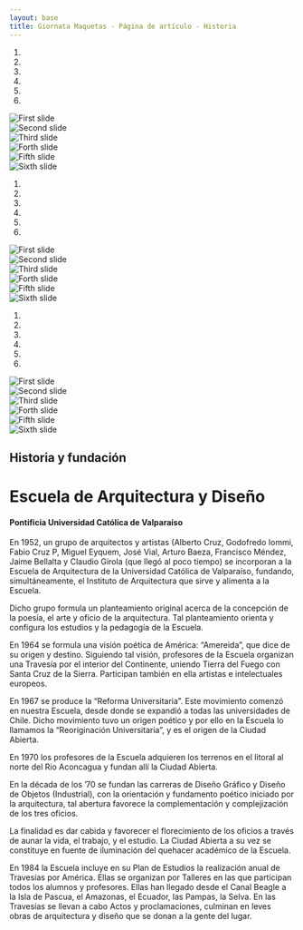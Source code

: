 ```yaml
---
layout: base
title: Giornata Maquetas - Página de artículo - Historia
---
```

<div class='col-lg-22 col-lg-offset-1 oculto-md oculto-sm oculto-xs imagenes-destacadas-ead-lg'> <!-- carousel lg -->
  <div class='col-lg-24 col-md-24 imagenes-destacadas-ead-lg ver'>
<!-- datos de carousel-lg -->
    <div data-ride="carousel" class="carousel slide col-md-24" id="carousel-example-generic">
      <ol class="carousel-indicators">
        <li data-slide-to="0" data-target="#carousel-example-generic"></li>
        <li data-slide-to="1" data-target="#carousel-example-generic" class="active"></li>
        <li data-slide-to="2" data-target="#carousel-example-generic"></li>
        <li data-slide-to="3" data-target="#carousel-example-generic"></li>
        <li data-slide-to="4" data-target="#carousel-example-generic"></li>
        <li data-slide-to="5" data-target="#carousel-example-generic"></li>
      </ol>
<!-- fin datos de carousel-lg -->
      <div class="carousel-inner">
        <div class="item altura-maxima-lg">
          <img class='excedente-vertical-lg' alt="First slide" src="{{ site.baseurl }}/img/globo.jpg">
        </div>
        <div class="item active altura-maxima-lg">
          <img class='excedente-vertical-lg' alt="Second slide" src="{{ site.baseurl }}/img/phalene.jpg">
        </div>
        <div class="item altura-maxima-lg">
          <img class='excedente-vertical-lg' alt="Third slide" src="{{ site.baseurl }}/img/escultura.jpg">
        </div>
        <div class="item altura-maxima-lg">
          <img class='excedente-vertical-lg' alt="Forth slide" src="{{ site.baseurl }}/img/ciudadabierta.jpg">
        </div>
        <div class="item altura-maxima-lg">
          <img class='excedente-vertical-lg' alt="Fifth slide" src="{{ site.baseurl }}/img/travesia.jpg">
        </div>
        <div class="item altura-maxima-lg">
          <img class='excedente-vertical-lg' alt="Sixth slide" src="{{ site.baseurl }}/img/travesia2.jpg">
        </div>
      </div>
    </div>
  </div>
</div> <!-- fin carousel lg -->

<div class='oculto-lg col-md-22 col-md-offset-1 col-sm-22 col-sm-offset-1 oculto-xs imagenes-destacadas-ead'> <!-- carousel md & sm -->
  <div class='col-lg-24 col-md-24 imagenes-destacadas-ead ver'>
<!-- datos de carousel-md & sm -->
    <div data-ride="carousel" class="carousel slide col-md-24" id="carousel-example-generic">
      <ol class="carousel-indicators">
        <li data-slide-to="0" data-target="#carousel-example-generic" class="active"></li>
        <li data-slide-to="1" data-target="#carousel-example-generic"></li>
        <li data-slide-to="2" data-target="#carousel-example-generic"></li>
        <li data-slide-to="3" data-target="#carousel-example-generic"></li>
        <li data-slide-to="4" data-target="#carousel-example-generic"></li>
        <li data-slide-to="5" data-target="#carousel-example-generic"></li>
      </ol>
<!-- fin datos de carousel- md & sm -->
      <div class="carousel-inner">
        <div class="item altura-maxima">
          <img class='excedente-vertical' alt="First slide" src="{{ site.baseurl }}/img/globo.jpg">
        </div>
        <div class="item active altura-maxima">
          <img class='excedente-vertical' alt="Second slide" src="{{ site.baseurl }}/img/phalene.jpg">
        </div>
        <div class="item altura-maxima">
          <img class='excedente-vertical' alt="Third slide" src="{{ site.baseurl }}/img/escultura.jpg">
        </div>
        <div class="item altura-maxima">
          <img class='excedente-vertical' alt="Forth slide" src="{{ site.baseurl }}/img/ciudadabierta.jpg">
        </div>
        <div class="item altura-maxima">
          <img class='excedente-vertical' alt="Fifth slide" src="{{ site.baseurl }}/img/travesia.jpg">
        </div>
        <div class="item altura-maxima">
          <img class='excedente-vertical' alt="Sixth slide" src="{{ site.baseurl }}/img/travesia2.jpg">
        </div>
      </div>
    </div>
  </div>
</div> <!-- fin carousel md & sm -->

<div class='oculto-lg oculto-md oculto-sm col-xs-22 col-xs-offset-1 imagenes-destacadas-ead-xs'> <!-- carousel xs -->
  <div class='col-lg-24 col-md-24 imagenes-destacadas-ead-xs ver'>
<!-- datos de carousel xs -->
    <div data-ride="carousel" class="carousel slide col-md-24" id="carousel-example-generic">
      <ol class="carousel-indicators">
        <li data-slide-to="0" data-target="#carousel-example-generic" class="active"></li>
        <li data-slide-to="1" data-target="#carousel-example-generic"></li>
        <li data-slide-to="2" data-target="#carousel-example-generic"></li>
        <li data-slide-to="3" data-target="#carousel-example-generic"></li>
        <li data-slide-to="4" data-target="#carousel-example-generic"></li>
        <li data-slide-to="5" data-target="#carousel-example-generic"></li>
      </ol>
<!-- fin datos de carousel xs -->
      <div class="carousel-inner">
        <div class="item altura-maxima-xs">
          <img class='excedente-vertical-xs' alt="First slide" src="{{ site.baseurl }}/img/globo.jpg">
        </div>
        <div class="item active altura-maxima-xs">
          <img class='excedente-vertical-xs' alt="Second slide" src="{{ site.baseurl }}/img/phalene.jpg">
        </div>
        <div class="item altura-maxima-xs">
          <img class='excedente-vertical-xs' alt="Third slide" src="{{ site.baseurl }}/img/escultura.jpg">
        </div>
        <div class="item altura-maxima-xs">
          <img class='excedente-vertical-xs' alt="Forth slide" src="{{ site.baseurl }}/img/ciudadabierta.jpg">
        </div>
        <div class="item altura-maxima-xs">
          <img class='excedente-vertical-xs' alt="Fifth slide" src="{{ site.baseurl }}/img/travesia.jpg">
        </div>
        <div class="item altura-maxima-xs">
          <img class='excedente-vertical-xs' alt="Sixth slide" src="{{ site.baseurl }}/img/travesia2.jpg">
        </div>
      </div>
    </div>
  </div>
</div> <!-- fin carousel md & sm -->

<div class='col-lg-10 col-lg-offset-7 col-md-14 col-md-offset-5 col-sm-18 col-sm-offset-3 col-xs-20 col-xs-offset-2 margen-inferior margen-superior'>
  <h2 class=''>Historia y fundación</h2>
  <h1 class='grande rojo'>Escuela de Arquitectura y Diseño</h1>
  <h4>Pontificia Universidad Católica de Valparaíso</h4>
  <p class='margen-superior'>
    En 1952, un grupo de arquitectos y artistas (Alberto Cruz, Godofredo Iommi, Fabio Cruz P, Miguel Eyquem, José Vial, Arturo Baeza, Francisco Méndez, Jaime Bellalta y Claudio Girola (que llegó al poco tiempo) se incorporan a la Escuela de Arquitectura de la Universidad Católica de Valparaíso, fundando, simultáneamente, el Instituto de Arquitectura que sirve y alimenta a la Escuela.
  </p>

  <p>
    Dicho grupo formula un planteamiento original acerca de la concepción de la poesía, el arte y oficio de la arquitectura. Tal planteamiento orienta y configura los estudios y la pedagogía de la Escuela.
  </p>

  <p>
    En 1964 se formula una visión poética de América: “Amereida”, que dice de su origen y destino.
    Siguiendo tal visión, profesores de la Escuela organizan una Travesía por el interior del Continente, uniendo Tierra del Fuego con Santa Cruz de la Sierra. Participan también en ella artistas e intelectuales europeos.
  </p>

  <p>
    En 1967 se produce la “Reforma Universitaria”. Este movimiento comenzó en nuestra Escuela, desde donde se expandió a todas las universidades de Chile. Dicho movimiento tuvo un origen poético y por ello en la Escuela lo llamamos la “Reoriginación Universitaria”, y es el origen de la Ciudad Abierta.
  </p>

  <p>
    En 1970 los profesores de la Escuela adquieren los terrenos en el litoral al norte del Rio Aconcagua y fundan allí la Ciudad Abierta.
  </p>

  <p>
    En la década de los ’70 se fundan las carreras de Diseño Gráfico y Diseño de Objetos (Industrial), con la orientación y fundamento poético iniciado por la arquitectura, tal abertura favorece la complementación y complejización de los tres oficios.
  </p>

  <p>
    La finalidad es dar cabida y favorecer el florecimiento de los oficios a través de aunar la vida, el trabajo, y el estudio. La Ciudad Abierta a su vez se constituye en fuente de iluminación del quehacer académico de la Escuela.
  </p>

  <p>
    En 1984 la Escuela incluye en su Plan de Estudios la realización anual de Travesías por América. Ellas se organizan por Talleres en las que participan todos los alumnos y profesores.
    Ellas han llegado desde el Canal Beagle a la Isla de Pascua, el Amazonas, el Ecuador, las Pampas, la Selva. En las Travesías se llevan a cabo Actos y proclamaciones, culminan en leves obras de arquitectura y diseño que se donan a la gente del lugar.
  </p>
</div> <!-- fin col contenido --> 